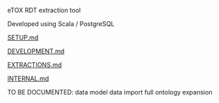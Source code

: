 eTOX RDT extraction tool

Developed using Scala / PostgreSQL

[SETUP.md](SETUP.md)

[DEVELOPMENT.md](DEVELOPMENT.md)

[EXTRACTIONS.md](EXTRACTIONS.md)

[INTERNAL.md](INTERNAL.md)


TO BE DOCUMENTED:
	data model
	data import
	full ontology expansion
